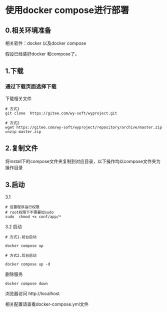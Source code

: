 # 使用docker compose进行部署

## 0.相关环境准备
相关软件：docker 以及docker compose

假设已经装好docker 和compose了。

##  1.下载 

###  通过下载页面选择下载
下载相关文件
```
# 方式1 
git clone  https://gitee.com/wy-soft/wyproject.git

# 方式2
wget https://gitee.com/wy-soft/wyproject/repository/archive/master.zip
unzip master.zip
```

##  2.复制文件

将install下的compose文件夹复制到对应目录，以下操作均以compose文件夹为操作目录


##  3.启动
3.1
```
# 设置程序运行权限
# root权限下不需要加sudo
sudo  chmod +x conf/app/*

```




3.2  启动
```
# 方式1.前台启动

docker compose up

# 方式2.后台启动

docker compose up -d

```

删除服务
```
docker compose down
```

浏览器访问 http://localhost

相关配置请查看docker-compose.yml文件
